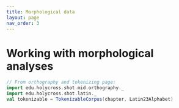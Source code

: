 ```yaml
---
title: Morphological data
layout: page
nav_order: 3
---
```



# Working with morphological analyses


```scala
// From orthography and tokenizing page:
import edu.holycross.shot.mid.orthography._
import edu.holycross.shot.latin._
val tokenizable = TokenizableCorpus(chapter, Latin23Alphabet)
```

